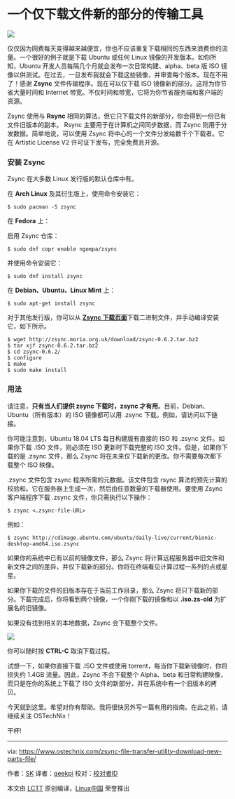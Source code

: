 一个仅下载文件新的部分的传输工具
======

![](https://www.ostechnix.com/wp-content/uploads/2018/02/Linux-1-720x340.png)

仅仅因为网费每天变得越来越便宜，你也不应该重复下载相同的东西来浪费你的流量。一个很好的例子就是下载 Ubuntu 或任何 Linux 镜像的开发版本。如你所知，Ubuntu 开发人员每隔几个月就会发布一次日常构建、alpha、beta 版 ISO 镜像以供测试。在过去，一旦发布我就会下载这些镜像，并审查每个版本。现在不用了！感谢 **Zsync** 文件传输程序。现在可以仅下载 ISO 镜像新的部分。这将为你节省大量时间和 Internet 带宽。不仅时间和带宽，它将为你节省服务端和客户端的资源。

Zsync 使用与 **Rsync**  相同​​的算法，但它只下载文件的新部分，你会得到一份已有文件旧版本的副本。 Rsync 主要用于在计算机之间同步数据，而 Zsync 则用于分发数据。简单地说，可以使用 Zsync 将中心的一个文件分发给数千个下载者。它在 Artistic License V2 许可证下发布，完全免费且开源。

### 安装 Zsync

Zsync 在大多数 Linux 发行版的默认仓库中有。

在 **Arch Linux** 及其衍生版上，使用命令安装它：
```
$ sudo pacman -S zsync

```

在 **Fedora** 上：

启用 Zsync 仓库：
```
$ sudo dnf copr enable ngompa/zsync

```

并使用命令安装它：
```
$ sudo dnf install zsync

```

在 **Debian、Ubuntu、Linux Mint** 上：
```
$ sudo apt-get install zsync

```

对于其他发行版，你可以从 [**Zsync 下载页面**][1]下载二进制文件，并手动编译安装它，如下所示。
```
$ wget http://zsync.moria.org.uk/download/zsync-0.6.2.tar.bz2
$ tar xjf zsync-0.6.2.tar.bz2
$ cd zsync-0.6.2/
$ configure
$ make
$ sudo make install

```

### 用法

请注意，**只有当人们提供 zsync 下载时，zsync 才有用**。目前，Debian、Ubuntu（所有版本）的 ISO 镜像都可以用 .zsync 下载。例如，请访问以下链接。

你可能注意到，Ubuntu 18.04 LTS 每日构建版有直接的 ISO 和 .zsync 文件。如果你下载 .ISO 文件，则必须在 ISO 更新时下载完整的 ISO 文件。但是，如果你下载的是 .zsync 文件，那么 Zsync 将在未来仅下载新的更改。你不需要每次都下载整个 ISO 映像。

.zsync 文件包含 zsync 程序所需的元数据。该文件包含 rsync 算法的预先计算的校验和。它在服务器上生成一次，然后由任意数量的下载器使用。要使用 Zsync 客户端程序下载 .zsync 文件，你只需执行以下操作：
```
$ zsync <.zsync-file-URL>

```

例如：
```
$ zsync http://cdimage.ubuntu.com/ubuntu/daily-live/current/bionic-desktop-amd64.iso.zsync

```

如果你的系统中已有以前的镜像文件，那么 Zsync 将计算远程服务器中旧文件和新文件之间的差异，并仅下载新的部分。你将在终端看见计算过程一系列的点或星星。

如果你下载的文件的旧版本存在于当前工作目录，那么 Zsync 将只下载新的部分。下载完成后，你将看到两个镜像，一个你刚下载的镜像和以 **.iso.zs-old** 为扩展名的旧镜像。

如果没有找到相关的本地数据，Zsync 会下载整个文件。

![](http://www.ostechnix.com/wp-content/uploads/2018/02/Zsync-1.png)

你可以随时按 **CTRL-C** 取消下载过程。

试想一下，如果你直接下载 .ISO 文件或使用 torrent，每当你下载新镜像时，你将损失约 1.4GB 流量。因此，Zsync 不会下载整个 Alpha、beta 和日常构建映像，而只是在你的系统上下载了 ISO 文件的新部分，并在系统中有一个旧版本的拷贝。

今天就到这里。希望对你有帮助。我将很快另外写一篇有用的指南。在此之前，请继续关注 OSTechNix！

干杯!



--------------------------------------------------------------------------------

via: https://www.ostechnix.com/zsync-file-transfer-utility-download-new-parts-file/

作者：[SK][a]
译者：[geekpi](https://github.com/geekpi)
校对：[校对者ID](https://github.com/校对者ID)

本文由 [LCTT](https://github.com/LCTT/TranslateProject) 原创编译，[Linux中国](https://linux.cn/) 荣誉推出

[a]:https://www.ostechnix.com/author/sk/
[1]:http://zsync.moria.org.uk/downloads
